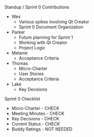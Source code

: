 Standup / Sprint 0 Contributions
- Wes
	- Various spikes involving Qt Creator
  - Sprint 0 Document Organization
- Parker
	- Future planning for Sprint 1
	- Working with Qt Creator
  - Project Logic
- Melanie
	- Acceptance Criteria
- Thomas
	- Micro-Charter
	- User Stories
  - Acceptance Criteria
- Lake
	- Key Decisions

Sprint 0 Checklist
- Micro-Charter - CHECK
- Meeting Minutes - CHECK
- Key Decisions - CHECK
- Current Status - CHECK
- Buddy Ratings - NOT NEEDED
